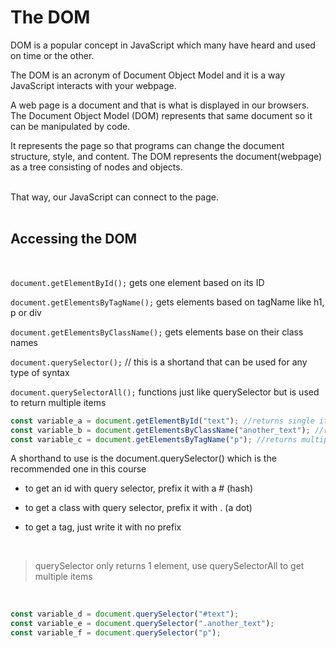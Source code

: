 # The DOM

DOM is a popular concept in JavaScript which many have heard and used on time or the other.

The DOM is an acronym of Document Object Model and it is a way JavaScript interacts with your webpage.

A web page is a document and that is what is displayed in our browsers. The Document Object Model (DOM) represents that same document so it can be manipulated by code.
<br />

It represents the page so that programs can change the document structure, style, and content. The DOM represents the document(webpage) as a tree consisting of nodes and objects.

<br />
That way, our JavaScript can connect to the page.
<br /><br />

## Accessing the DOM

<br />

`document.getElementById();` gets one element based on its ID

`document.getElementsByTagName();` gets elements based on tagName like h1, p or div

`document.getElementsByClassName();` gets elements base on their class names

`document.querySelector();` // this is a shortand that can be used for any type of syntax

`document.querySelectorAll();` functions just like querySelector but is used to return multiple items

```js
const variable_a = document.getElementById("text"); //returns single item
const variable_b = document.getElementsByClassName("another_text"); //returns multiple items
const variable_c = document.getElementsByTagName("p"); //returns multiple items
```

A shorthand to use is the document.querySelector() which is the recommended one in this course

- to get an id with query selector, prefix it with a # (hash)

- to get a class with query selector, prefix it with . (a dot)
- to get a tag, just write it with no prefix

<br />

> querySelector only returns 1 element, use querySelectorAll to get multiple items

<br />

```js
const variable_d = document.querySelector("#text");
const variable_e = document.querySelector(".another_text");
const variable_f = document.querySelector("p");
```
